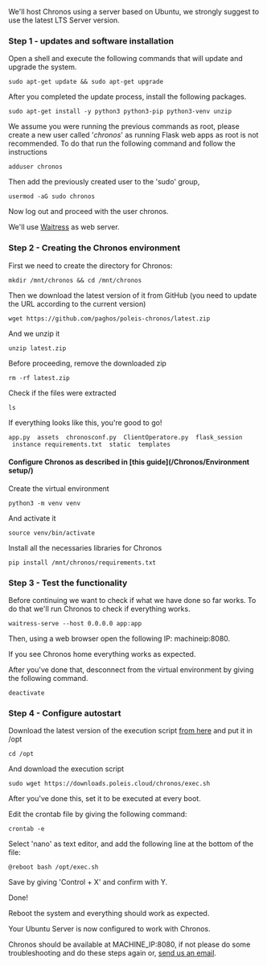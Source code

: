 We'll host Chronos using a server based on Ubuntu, we strongly suggest to use the latest LTS Server version.
### Step 1 - updates and software installation

Open a shell and execute the following commands that will update and upgrade the system.

```shell
sudo apt-get update && sudo apt-get upgrade
```

After you completed the update process, install the following packages.

```shell
sudo apt-get install -y python3 python3-pip python3-venv unzip
```

We assume you were running the previous commands as root, please create a new user called '*chronos*' as running Flask web apps as root is not recommended.
To do that run the following command and follow the instructions

``` shell
adduser chronos
```

Then add the previously created user to the 'sudo' group,

``` shell
usermod -aG sudo chronos
```

Now log out and proceed with the user chronos.

We'll use [Waitress](https://pypi.org/project/waitress/) as web server.

### Step 2 - Creating the Chronos environment

First we need to create the directory for Chronos:

``` shell
mkdir /mnt/chronos && cd /mnt/chronos
```

Then we download the latest version of it from GitHub (you need to update the URL according to the current version)

```shell
wget https://github.com/paghos/poleis-chronos/latest.zip
```

And we unzip it

```shell
unzip latest.zip
```

Before proceeding, remove the downloaded zip

```shell
rm -rf latest.zip
```

Check if the files were extracted

```shell
ls 
```

If everything looks like this, you're good to go!

```shell
app.py  assets  chronosconf.py  ClientOperatore.py  flask_session  instance requirements.txt  static  templates
```

#### Configure Chronos as described in [this guide](/Chronos/Environment setup/)

Create the virtual environment

```shell
python3 -m venv venv
```

And activate it

```shell
source venv/bin/activate
```

Install all the necessaries libraries for Chronos

```shell
pip install /mnt/chronos/requirements.txt
```


### Step 3 - Test the functionality

Before continuing we want to check if what we have done so far works.
To do that we'll run Chronos to check if everything works.

```shell 
waitress-serve --host 0.0.0.0 app:app
```

Then, using a web browser open the following IP: machineip:8080.

If you see Chronos home everything works as expected.

After you've done that, desconnect from the virtual environment by giving the following command.

```shell
deactivate
```


### Step 4 - Configure autostart

Download the latest version of the execution script [from here](http://downloads.poleis.cloud/chronos/exec.sh) and put it in /opt

```shell 
cd /opt
```

And download the execution script

```shell 
sudo wget https://downloads.poleis.cloud/chronos/exec.sh
```

After you've done this, set it to be executed at every boot.

Edit the crontab file by giving the following command:

```shell 
crontab -e
```

Select 'nano' as text editor, and add the following line at the bottom of the file:

``` 
@reboot bash /opt/exec.sh
```

Save by giving 'Control + X' and confirm with Y.

Done! 

Reboot the system and everything should work as expected.

Your Ubuntu Server is now configured to work with Chronos. 

Chronos should be available at MACHINE_IP:8080, if not please do some troubleshooting and do these steps again or, [send us an email](mailto:hello@poleis.cloud).

